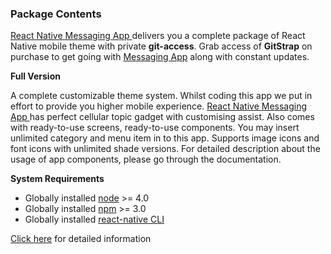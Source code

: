 ### Package Contents

[React Native Messaging App ](http://market.nativebase.io/view/react-native-messaging-app-with-backend) delivers you a complete package of React Native mobile theme with private **git-access**.
Grab access of **GitStrap** on purchase to get going with [Messaging App](http://market.nativebase.io/view/react-native-messaging-app-with-backend) along with constant updates.

**Full Version**

A complete customizable theme system. Whilst coding this app we put in effort to provide you higher mobile experience. [React Native Messaging App ](http://market.nativebase.io/view/react-native-messaging-app-with-backend) has perfect cellular topic gadget with customising assist. Also comes with ready-to-use screens, ready-to-use components. You may insert unlimited category and menu item in to this app. Supports image icons and font icons with unlimited shade versions. For detailed description about the usage of app components, please go through the documentation.


**System Requirements**

* Globally installed [node](https://nodejs.org/en/) >= 4.0
* Globally installed [npm](https://www.npmjs.com/) >= 3.0
* Globally installed [react-native CLI](https://facebook.github.io/react-native/docs/getting-started.html)

[Click here](./installation/full-version.md) for detailed information

